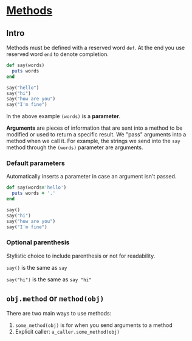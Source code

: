 # [Methods](https://launchschool.com/books/ruby/read/methods)

## Intro

Methods must be defined with a reserved word ```def```. At the end you use reserved word ```end``` to denote completion.

```ruby
def say(words)
  puts words
end

say("hello")
say("hi")
say("how are you")
say("I'm fine")
```

In the above example ```(words)``` is a **parameter**.

**Arguments** are pieces of information that are sent into a method to be modified or used to return a specific result. We "pass" arguments into a method when we call it. For example, the strings we send into the ```say``` method through the ```(words)``` parameter are arguments.

### Default parameters

Automatically inserts a parameter in case an argument isn't passed.

```ruby
def say(words='hello')
  puts words + '.'
end

say()
say("hi")
say("how are you")
say("I'm fine")
```

### Optional parenthesis

Stylistic choice to include parenthesis or not for readability.

```say()``` is the same as ```say```

```say("hi")``` is the same as ```say "hi"```

## ```obj.method``` or ```method(obj)```

There are two main ways to use methods:

1. ```some_method(obj)``` is for when you send arguments to a method
2. Explicit caller: ```a_caller.some_method(obj)```

